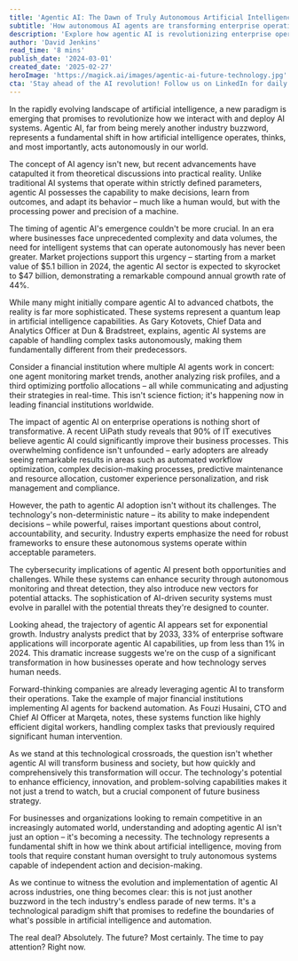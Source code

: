 ```yaml
---
title: 'Agentic AI: The Dawn of Truly Autonomous Artificial Intelligence'
subtitle: 'How autonomous AI agents are transforming enterprise operations and decision-making'
description: 'Explore how agentic AI is revolutionizing enterprise operations with autonomous decision-making capabilities. From market trends to risk management, discover why this $47 billion industry is transforming business processes and reshaping the future of artificial intelligence.'
author: 'David Jenkins'
read_time: '8 mins'
publish_date: '2024-03-01'
created_date: '2025-02-27'
heroImage: 'https://magick.ai/images/agentic-ai-future-technology.jpg'
cta: 'Stay ahead of the AI revolution! Follow us on LinkedIn for daily insights into groundbreaking technologies like agentic AI and join a community of forward-thinking professionals shaping the future of technology.'
---
```


In the rapidly evolving landscape of artificial intelligence, a new paradigm is emerging that promises to revolutionize how we interact with and deploy AI systems. Agentic AI, far from being merely another industry buzzword, represents a fundamental shift in how artificial intelligence operates, thinks, and most importantly, acts autonomously in our world.

The concept of AI agency isn't new, but recent advancements have catapulted it from theoretical discussions into practical reality. Unlike traditional AI systems that operate within strictly defined parameters, agentic AI possesses the capability to make decisions, learn from outcomes, and adapt its behavior – much like a human would, but with the processing power and precision of a machine.

The timing of agentic AI's emergence couldn't be more crucial. In an era where businesses face unprecedented complexity and data volumes, the need for intelligent systems that can operate autonomously has never been greater. Market projections support this urgency – starting from a market value of $5.1 billion in 2024, the agentic AI sector is expected to skyrocket to $47 billion, demonstrating a remarkable compound annual growth rate of 44%.

While many might initially compare agentic AI to advanced chatbots, the reality is far more sophisticated. These systems represent a quantum leap in artificial intelligence capabilities. As Gary Kotovets, Chief Data and Analytics Officer at Dun & Bradstreet, explains, agentic AI systems are capable of handling complex tasks autonomously, making them fundamentally different from their predecessors.

Consider a financial institution where multiple AI agents work in concert: one agent monitoring market trends, another analyzing risk profiles, and a third optimizing portfolio allocations – all while communicating and adjusting their strategies in real-time. This isn't science fiction; it's happening now in leading financial institutions worldwide.

The impact of agentic AI on enterprise operations is nothing short of transformative. A recent UiPath study reveals that 90% of IT executives believe agentic AI could significantly improve their business processes. This overwhelming confidence isn't unfounded – early adopters are already seeing remarkable results in areas such as automated workflow optimization, complex decision-making processes, predictive maintenance and resource allocation, customer experience personalization, and risk management and compliance.

However, the path to agentic AI adoption isn't without its challenges. The technology's non-deterministic nature – its ability to make independent decisions – while powerful, raises important questions about control, accountability, and security. Industry experts emphasize the need for robust frameworks to ensure these autonomous systems operate within acceptable parameters.

The cybersecurity implications of agentic AI present both opportunities and challenges. While these systems can enhance security through autonomous monitoring and threat detection, they also introduce new vectors for potential attacks. The sophistication of AI-driven security systems must evolve in parallel with the potential threats they're designed to counter.

Looking ahead, the trajectory of agentic AI appears set for exponential growth. Industry analysts predict that by 2033, 33% of enterprise software applications will incorporate agentic AI capabilities, up from less than 1% in 2024. This dramatic increase suggests we're on the cusp of a significant transformation in how businesses operate and how technology serves human needs.

Forward-thinking companies are already leveraging agentic AI to transform their operations. Take the example of major financial institutions implementing AI agents for backend automation. As Fouzi Husaini, CTO and Chief AI Officer at Marqeta, notes, these systems function like highly efficient digital workers, handling complex tasks that previously required significant human intervention.

As we stand at this technological crossroads, the question isn't whether agentic AI will transform business and society, but how quickly and comprehensively this transformation will occur. The technology's potential to enhance efficiency, innovation, and problem-solving capabilities makes it not just a trend to watch, but a crucial component of future business strategy.

For businesses and organizations looking to remain competitive in an increasingly automated world, understanding and adopting agentic AI isn't just an option – it's becoming a necessity. The technology represents a fundamental shift in how we think about artificial intelligence, moving from tools that require constant human oversight to truly autonomous systems capable of independent action and decision-making.

As we continue to witness the evolution and implementation of agentic AI across industries, one thing becomes clear: this is not just another buzzword in the tech industry's endless parade of new terms. It's a technological paradigm shift that promises to redefine the boundaries of what's possible in artificial intelligence and automation.

The real deal? Absolutely. The future? Most certainly. The time to pay attention? Right now.